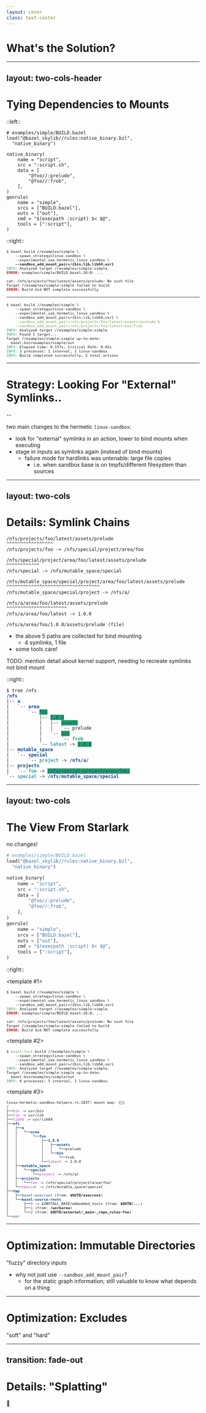 ```yaml
---
layout: cover
class: text-center
---
```


# What's the Solution?

<style>
html:not(.dark) .slidev-layout { background-color: #FFFFFF; }
html.dark       .slidev-layout { background-color: #b48ead; }
/* html.dark       .slidev-layout { background-color: #ebcb8b; } */
</style>


---
layout: two-cols-header
---

# Tying Dependencies to Mounts


::left::

```python{all|9-10}
# examples/simple/BUILD.bazel
load("@bazel_skylib//rules:native_binary.bzl",
  "native_binary")

native_binary(
    name = "script",
    src = ":script.sh",
    data = [
        "@foo//:prelude",
        "@foo//:frob",
    ],
)
genrule(
    name = "simple",
    srcs = ["BUILD.bazel"],
    outs = ["out"],
    cmd = "$(execpath :script) $< $@",
    tools = [":script"],
)
```

::right::

<pre class="terminal shiki vitesse-dark vitesse-light slidev-code" style="font-size:0.8em">
<code class="language-bash">$ bazel build //examples/simple \
    --spawn_strategy=linux-sandbox \
    --experimental_use_hermetic_linux_sandbox \
    <strong>--sandbox_add_mount_pair=/{bin,lib,lib64,usr}</strong>
<font color="#26A269">INFO: </font>Analyzed target //examples/simple:simple.
<font color="#C01C28"><b>ERROR: </b></font>examples/simple/BUILD.bazel:26:8: ...
<span></span>
cat: /nfs/projects/foo/latest/assets/prelude: No such file
Target //examples/simple:simple failed to build
<font color="#C01C28"><b>ERROR: </b></font>Build did NOT complete successfully</code></pre>


<v-click>
<hr/>
<pre class="terminal shiki vitesse-dark vitesse-light slidev-code" style="font-size:0.8em">
<code class="language-bash">$ bazel build //examples/simple \
    --spawn_strategy=linux-sandbox \
    --experimental_use_hermetic_linux_sandbox \
    --sandbox_add_mount_pair=/{bin,lib,lib64,usr} \
    <font style="color:#a3be8c"><strong>--sandbox_add_mount_pair=/nfs/projects/foo/latest/assets/prelude</strong></font> \
    <font style="color:#a3be8c"><strong>--sandbox_add_mount_pair=/nfs/projects/foo/latest/bin/frob</strong></font>
<font color="#26A269">INFO: </font>Analyzed target //examples/simple:simple
<font color="#26A269">INFO: </font>Found 1 target...
Target //examples/simple:simple up-to-date:
  bazel-bin/examples/simple/out
<font color="#26A269">INFO: </font>Elapsed time: 0.157s, Critical Path: 0.02s
<font color="#26A269">INFO: </font>2 processes: 1 internal, 1 linux-sandbox.
<font color="#26A269">INFO: </font>Build completed successfully, 2 total actions
</code></pre>

</v-click>


<!-- TODO[script]: (old) genrule left
     TODO[terminal]: (old) previous execution error
     TODO(terminal): add `--sandbox_mount_pair` -> succeeds

we got close with the hermetic linux sandbox: we were able to control access to the host file path... we just weren't able to make the sandbox expose the artifact at the absolute path

we can do this manually using `--sandbox_add_mount_pair` — if we do so, the build succeeds, as we'd expect

fundamentally what we want is to tie these two things together:
  - depending on the artifact
  - and the bind mount being created at execution time

this is more or less what our changes to the hermetic linux-sandbox do...
-->

---

# Strategy: Looking For "External" Symlinks..
--

two main changes to the hermetic `linux-sandbox`:
  - look for "external" symlinks in an action, lower to bind mounts when executing
  - stage in inputs as symlinks again (instead of bind mounts)
    + failure mode for hardlinks was untenable: large file copies
      * i.e. when sandbox base is on tmpfs/different filesystem than sources



<!--

two main changes

TODO(script): new_local_repo, minified
    TODO(script): bind mounts
    TODO(script): sandbox invocation
    TODO(terminal): linux sandbox invocation mount map output?
-->

---
layout: two-cols
---

# Details: Symlink Chains

```shell {all|3,7,11,15,17}
/nfs/projects/foo/latest/assets/prelude
^^^^^^^^^^^^^^^^^
/nfs/projects/foo -> /nfs/special/project/area/foo

/nfs/special/project/area/foo/latest/assets/prelude
^^^^^^^^^^^^
/nfs/special -> /nfs/mutable_space/special

/nfs/mutable_space/special/project/area/foo/latest/assets/prelude
^^^^^^^^^^^^^^^^^^^^^^^^^^^^^^^^^^
/nfs/mutable_space/special/project -> /nfs/a/

/nfs/a/area/foo/latest/assets/prelude
^^^^^^^^^^^^^^^^^^^^^^
/nfs/a/area/foo/latest -> 1.0.0

/nfs/a/area/foo/1.0.0/assets/prelude (file)
```

<v-click at="1">

  - the above 5 paths are collected for bind mounting
    * 4 symlinks, 1 file
  - some tools care!

  TODO: mention detail about kernel support, needing to recreate symlinks not bind mount

</v-click>

::right::


<pre class="terminal shiki vitesse-dark vitesse-light">
<code class="language-bash">$ tree /nfs
<font color="#12488B"><b>/nfs</b></font>
|-- <font color="#12488B"><b>a</b></font>
|   `-- <font color="#12488B"><b>area</b></font>
|       `-- <span style="background-color:#26A269"><font color="#12488B">foo</font></span>
|           |-- <span style="background-color:#26A269"><font color="#12488B">1.0.0</font></span>
|           |   |-- <span style="background-color:#26A269"><font color="#12488B">assets</font></span>
|           |   |   `-- prelude
|           |   `-- <span style="background-color:#26A269"><font color="#12488B">bin</font></span>
|           |       `-- <font color="#26A269"><b>frob</b></font>
|           `-- <font color="#2AA1B3"><b>latest</b></font> -&gt; <span style="background-color:#26A269"><font color="#12488B">1.0.0</font></span>
|-- <font color="#12488B"><b>mutable_space</b></font>
|   `-- <font color="#12488B"><b>special</b></font>
|       `-- <font color="#2AA1B3"><b>project</b></font> -&gt; <font color="#12488B"><b>/nfs/a/</b></font>
|-- <font color="#12488B"><b>projects</b></font>
|   `-- <font color="#2AA1B3"><b>foo</b></font> -&gt; <span style="background-color:#26A269"><font color="#12488B">/nfs/special/project/area/foo/</font></span>
`-- <font color="#2AA1B3"><b>special</b></font> -&gt; <font color="#12488B"><b>/nfs/mutable_space/special</b></font>
</code></pre>


---
layout: two-cols
---

# The View From Starlark
no changes!

```python
# examples/simple/BUILD.bazel
load("@bazel_skylib//rules:native_binary.bzl",
  "native_binary")

native_binary(
    name = "script",
    src = ":script.sh",
    data = [
        "@foo//:prelude",
        "@foo//:frob",
    ],
)
genrule(
    name = "simple",
    srcs = ["BUILD.bazel"],
    outs = ["out"],
    cmd = "$(execpath :script) $< $@",
    tools = [":script"],
)
```

::right::

<v-switch at=0>

<template #1>
<pre class="terminal shiki vitesse-dark vitesse-light slidev-code" style="font-size:0.8em">
<code class="language-bash">$ bazel build //examples/simple \
    --spawn_strategy=linux-sandbox \
    --experimental_use_hermetic_linux_sandbox \
    --sandbox_add_mount_pair=/{bin,lib,lib64,usr}
<font color="#26A269">INFO: </font>Analyzed target //examples/simple:simple.
<font color="#C01C28"><b>ERROR: </b></font>examples/simple/BUILD.bazel:26:8: ...
<span></span>
cat: /nfs/projects/foo/latest/assets/prelude: No such file
Target //examples/simple:simple failed to build
<font color="#C01C28"><b>ERROR: </b></font>Build did NOT complete successfully</code></pre>
</template>

<template #2>
<pre class="terminal shiki vitesse-dark vitesse-light slidev-code" style="font-size:0.8em">
<code class="language-bash">$ <font style="color:#a3be8c"><strong>bazel-fork</strong></font> build //examples/simple \
    --spawn_strategy=linux-sandbox \
    --experimental_use_hermetic_linux_sandbox \
    --sandbox_add_mount_pair=/{bin,lib,lib64,usr}
<font color="#26A269">INFO: </font>Analyzed target //examples/simple:simple.
Target //examples/simple:simple up-to-date:
  bazel-bin/examples/simple/out
<font color="#26A269">INFO: </font>6 processes: 5 internal, 1 linux-sandbox.
</code></pre>
</template>

<template #3>
<pre class="terminal shiki vitesse-dark vitesse-light slidev-code" style="font-size:0.8em">
<code class="language-bash">linux-hermetic-sandbox-helpers.rs:1837: mount map: (🦀)
<font color="#12488B"><b>/</b></font>
├──<font color="#A347BA">bin</font> -&gt; <i>usr/bin</i>
├──<font color="#A347BA">lib</font> -&gt; <i>usr/lib</i>
├──<font color="#A347BA">lib64</font> -&gt; <i>usr/lib64</i>
├──<font color="#12488B"><b>nfs</b></font>
│   ├──<font color="#12488B"><b>a</b></font>
│   │   └──<font color="#12488B"><b>area</b></font>
│   │       └──<font color="#12488B"><b>foo</b></font>
│   │           ├──<font color="#12488B"><b>1.0.0</b></font>
│   │           │   ├──<font color="#12488B"><b>assets</b></font>
│   │           │   │   └──prelude
│   │           │   └──<font color="#12488B"><b>bin</b></font>
│   │           │       └──frob
│   │           └──<font color="#A347BA">latest</font> -&gt; <i>1.0.0</i>
│   ├──<font color="#12488B"><b>mutable_space</b></font>
│   │   └──<font color="#12488B"><b>special</b></font>
│   │       └──<font color="#A347BA">project</font> -&gt; <i>/nfs/a/</i>
│   ├──<font color="#12488B"><b>projects</b></font>
│   │   └──<font color="#A347BA">foo</font> -&gt; <i>/nfs/special/project/area/foo/</i>
│   └──<font color="#A347BA">special</font> -&gt; <i>/nfs/mutable_space/special</i>
├──<font color="#12488B"><b>tmp</b></font>
│   ├──<font color="#12488B">bazel-execroot</font> (from: <b>$OUTB/execroot</b>)
│   └──<font color="#12488B"><b>bazel-source-roots</b></font>
│       ├──<font color="#A347BA">0</font> -&gt; <i>$INSTALL_BASE/embedded_tools</i> (from: <b>$OUTB/...</b>)
│       ├──<font color="#12488B">1</font> (from: <b>/workarea</b>)
│       └──<font color="#12488B">2</font> (from: <b>$OUTB/external/_main~_repo_rules~foo</b>)
└──<font color="#12488B">usr</font>
</code></pre>
</template>

</v-switch>

<!--

note that the criteria matches `new_local_repository` already...

no changes, really; can just swap out `bazel` for `bazel-fork` and it... works now

note: path is available both at abs path location and is also staged in the bazel execroot (as a symlink)


TODO[script]: old genrule
TODO(terminal): now can run with the bazel fork, without mount pair flag
  - show `sandbox_debug` output i guess?

NOTE: skipping tree view from action for simplicity

 -->

---

# Optimization: Immutable Directories
"fuzzy" directory inputs

  - why not just use `--sandbox_add_mount_pair`?
    + for the static graph information; still valuable to know what depends on a thing

<!--

TODO(script): external_deps_filegroup
TODO(script): bazel query output I guess?

lo-prio
 -->

---

# Optimization: Excludes

"soft" and "hard"

<!--

bind mount optimization: "morally empty"

TODO(script): external_deps_filegroup


lo-prio
-->

---
transition: fade-out
---

# Details: "Splatting"
💢

<!--

overlayFS semantics but with bind mounts (kind of)

why not just use overlayFS?
  - unprivileged use requires (somewhat) modern Linux kernel versions

required to support:
  - hard excludes
  - asymmetric bind mounts (where the source path doesn't match the dest path)

TODO(terminal): tree output before splat
TODO(terminal): tree output after splat

lo-prio
-->

